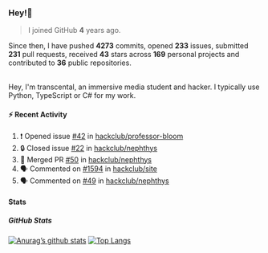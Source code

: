 ### Hey!👋
<!-- [![Banner](banner.png)](https://dillonb07.is-a.dev) -->


> I joined GitHub **4** years ago.

Since then, I have pushed **4273** commits, opened **233** issues, submitted **231** pull requests, received **43** stars across **169** personal projects and contributed to **36** public repositories.

<br>
Hey, I'm transcental, an immersive media student and hacker. I typically use Python, TypeScript or C# for my work.

<br>

#### :zap: Recent Activity

<!--START_SECTION:activity-->
1. ❗ Opened issue [#42](https://github.com/hackclub/professor-bloom/issues/42) in [hackclub/professor-bloom](https://github.com/hackclub/professor-bloom)
2. 🔒 Closed issue [#22](https://github.com/hackclub/nephthys/issues/22) in [hackclub/nephthys](https://github.com/hackclub/nephthys)
3. 🎉 Merged PR [#50](https://github.com/hackclub/nephthys/pull/50) in [hackclub/nephthys](https://github.com/hackclub/nephthys)
4. 🗣 Commented on [#1594](https://github.com/hackclub/site/pull/1594#issuecomment-3234444182) in [hackclub/site](https://github.com/hackclub/site)
5. 🗣 Commented on [#49](https://github.com/hackclub/nephthys/pull/49#issuecomment-3233442168) in [hackclub/nephthys](https://github.com/hackclub/nephthys)
<!--END_SECTION:activity-->

#### Stats

##### GitHub Stats
[![Anurag’s github stats](https://github-readme-stats.vercel.app/api?username=transcental&show_icons=true&theme=radical)](https://github.com/transcental)
[![Top Langs](https://github-readme-stats.vercel.app/api/top-langs/?username=transcental&layout=compact&theme=radical)](https://github.com/transcental)
